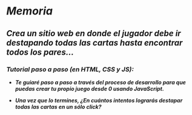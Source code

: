 # **_Memoria_**

## **_Crea un sitio web en donde el jugador debe ir destapando todas las cartas hasta encontrar todos los pares..._**

### **_Tutorial paso a paso (en HTML, CSS y JS):_**

- **_Te guiaré paso a paso a través del proceso de desarrollo para que puedas crear tu propio juego desde 0 usando JavaScript._**
  
- **_Una vez que lo termines, ¿En cuántos intentos lograrás destapar todas las cartas en un sólo click?_**
